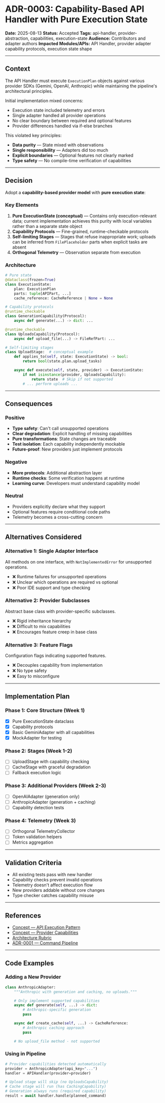 # ADR-0003: Capability-Based API Handler with Pure Execution State

**Date:** 2025-08-13
**Status:** Accepted
**Tags:** api-handler, provider-abstraction, capabilities, execution-state
**Audience:** Contributors and adapter authors
**Impacted Modules/APIs:** API Handler, provider adapter capability protocols, execution state shape

---

## Context

The API Handler must execute `ExecutionPlan` objects against various provider SDKs (Gemini, OpenAI, Anthropic) while maintaining the pipeline's architectural principles.

Initial implementation mixed concerns:

- Execution state included telemetry and errors
- Single adapter handled all provider operations
- No clear boundary between required and optional features
- Provider differences handled via if-else branches

This violated key principles:

- **Data purity** — State mixed with observations
- **Single responsibility** — Adapters did too much
- **Explicit boundaries** — Optional features not clearly marked
- **Type safety** — No compile-time verification of capabilities

---

## Decision

Adopt a **capability-based provider model** with **pure execution state**:

### Key Elements

1. **Pure ExecutionState (conceptual)** — Contains only execution-relevant data; current implementation achieves this purity with local variables rather than a separate state object
2. **Capability Protocols** — Fine-grained, runtime-checkable protocols
3. **Self-limiting Stages** — Stages that refuse inappropriate work; uploads can be inferred from `FilePlaceholder` parts when explicit tasks are absent
4. **Orthogonal Telemetry** — Observation separate from execution

### Architecture

```python
# Pure state
@dataclass(frozen=True)
class ExecutionState:
    plan: ExecutionPlan
    parts: tuple[APIPart, ...]
    cache_reference: CacheReference | None = None

# Capability protocols
@runtime_checkable
class GenerationCapability(Protocol):
    async def generate(...) -> dict: ...

@runtime_checkable
class UploadsCapability(Protocol):
    async def upload_file(...) -> FileRefPart: ...

# Self-limiting stages
class UploadStage:  # conceptual example
    def applies_to(self, state: ExecutionState) -> bool:
        return bool(state.plan.upload_tasks)

    async def execute(self, state, provider) -> ExecutionState:
        if not isinstance(provider, UploadsCapability):
            return state  # Skip if not supported
        # ... perform uploads ...
```

---

## Consequences

### Positive

- **Type safety**: Can't call unsupported operations
- **Clear degradation**: Explicit handling of missing capabilities
- **Pure transformations**: State changes are traceable
- **Test isolation**: Each capability independently mockable
- **Future-proof**: New providers just implement protocols

### Negative

- **More protocols**: Additional abstraction layer
- **Runtime checks**: Some verification happens at runtime
- **Learning curve**: Developers must understand capability model

### Neutral

- Providers explicitly declare what they support
- Optional features require conditional code paths
- Telemetry becomes a cross-cutting concern

---

## Alternatives Considered

### Alternative 1: Single Adapter Interface

All methods on one interface, with `NotImplementedError` for unsupported operations.

- ❌ Runtime failures for unsupported operations
- ❌ Unclear which operations are required vs optional
- ❌ Poor IDE support and type checking

### Alternative 2: Provider Subclasses

Abstract base class with provider-specific subclasses.

- ❌ Rigid inheritance hierarchy
- ❌ Difficult to mix capabilities
- ❌ Encourages feature creep in base class

### Alternative 3: Feature Flags

Configuration flags indicating supported features.

- ❌ Decouples capability from implementation
- ❌ No type safety
- ❌ Easy to misconfigure

---

## Implementation Plan

### Phase 1: Core Structure (Week 1)

- [x] Pure ExecutionState dataclass
- [x] Capability protocols
- [x] Basic GeminiAdapter with all capabilities
- [x] MockAdapter for testing

### Phase 2: Stages (Week 1-2)

- [ ] UploadStage with capability checking
- [ ] CacheStage with graceful degradation
- [ ] Fallback execution logic

### Phase 3: Additional Providers (Week 2-3)

- [ ] OpenAIAdapter (generation only)
- [ ] AnthropicAdapter (generation + caching)
- [ ] Capability detection tests

### Phase 4: Telemetry (Week 3)

- [ ] Orthogonal TelemetryCollector
- [ ] Token validation helpers
- [ ] Metrics aggregation

---

## Validation Criteria

- All existing tests pass with new handler
- Capability checks prevent invalid operations
- Telemetry doesn't affect execution flow
- New providers addable without core changes
- Type checker catches capability misuse

---

## References

- [Concept — API Execution Pattern](../concepts/api-execution.md)
- [Concept — Provider Capabilities](../concepts/provider-capabilities.md)
- [Architecture Rubric](../architecture-rubric.md)
- [ADR-0001 — Command Pipeline](./ADR-0001-command-pipeline.md)

---

## Code Examples

### Adding a New Provider

```python
class AnthropicAdapter:
    """Anthropic with generation and caching, no uploads."""

    # Only implement supported capabilities
    async def generate(self, ...) -> dict:
        # Anthropic-specific generation
        pass

    async def create_cache(self, ...) -> CacheReference:
        # Anthropic caching approach
        pass

    # No upload_file method - not supported
```

### Using in Pipeline

```python
# Provider capabilities detected automatically
provider = AnthropicAdapter(api_key="...")
handler = APIHandler(provider=provider)

# Upload stage will skip (no UploadsCapability)
# Cache stage will run (has CachingCapability)
# Generation always runs (required capability)
result = await handler.handle(planned_command)
```
